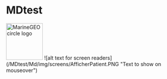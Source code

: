 # MDtest
<img src="MDtest/Md/img/screens/AfficherPatient.PNG" alt="MarineGEO circle logo" style="height: 100px; width:100px;"/>
![alt text for screen readers](/MDtest/Md/img/screens/AfficherPatient.PNG "Text to show on mouseover")
